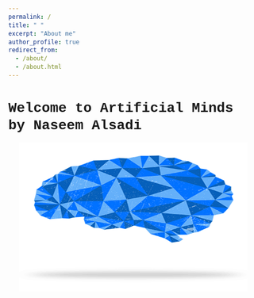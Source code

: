 ```yaml
---
permalink: /
title: " "
excerpt: "About me"
author_profile: true
redirect_from: 
  - /about/
  - /about.html
---
```


# <span style="font-family:Courier New">Welcome to Artificial Minds by Naseem Alsadi</span>


<p align="center">
  <img width="460" height="300" src="/images/brain.gif">
</p>
